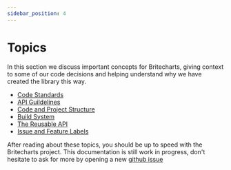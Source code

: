 ```yaml
---
sidebar_position: 4
---
```


# Topics

In this section we discuss important concepts for Britecharts, giving context to some of our code decisions and helping understand why we have created the library this way.

-   [Code Standards][codestandards]
-   [API Guildelines][apiguidelines]
-   [Code and Project Structure][codestructure]
-   [Build System][buildsystem]
-   [The Reusable API][reusableapi]
-   [Issue and Feature Labels][githublabels]

After reading about these topics, you should be up to speed with the Britecharts project. This documentation is still work in progress, don't hesitate to ask for more by opening a new [github issue](https://github.com/britecharts/britecharts/issues)

[codestandards]: ./code-standards.md
[apiguidelines]: ./api-guidelines.md
[codestructure]: ./code-structure.md
[reusableapi]: ./reusable-api.md
[githublabels]: ./github-labels.md
[buildsystem]: ./build-system.md
